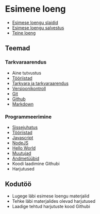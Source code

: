 # Esimene loeng

- [Esimese loengu slaidid](Slides.md)
- [Esimese loengu salvestus](https://youtu.be/917zsHa_wrc)
- [Teine loeng](../Lesson-02/README.md)

## Teemad

### Tarkvaraarendus

- Aine tutvustus
- [Tööriistad](../../../Subjects/Software-Development/Topics/Tools/README.md)
- [Tarkvara ja tarkvaraarendus](../../../Subjects/Software-Development/Topics/Software/README.md)
- [Versioonikontroll](../../../Subjects/Software-Development/Topics/Version-Control/README.md)
- [Git](../../../Subjects/Software-Development/Topics/Git/README.md)
- [Github](../../../Subjects/Software-Development/Topics/Github/README.md)
- [Markdown](../../../Subjects/Software-Development/Topics/Markdown/README.md)

### Programmeerimine

- [Sissejuhatus](../../../Subjects/Programming-Basics/Topics/Introduction/README.md)
- [Tööriistad](../../../Subjects/Programming-Basics/Topics/Tools/README.md)
- [Javascript](../../../Subjects/Programming-Basics/Topics/Javascript/README.md)
- [NodeJS](../../../Subjects/Programming-Basics/Topics/NodeJS/README.md)
- [Hello World](../../../Subjects/Programming-Basics/Topics/HelloWorld/README.md)
- [Muutujad](../../../Subjects/Programming-Basics/Topics/Variables/README.md)
- [Andmetüübid](../../../Subjects/Programming-Basics/Topics/Data-Types/README.md)
- Koodi laadimine Githubi
- Harjutused

## Kodutöö

- Lugege läbi esimese loengu materjalid
- Tehke läbi materjalides olevad harjutused
- Laadige tehtud harjutuste kood Githubi
